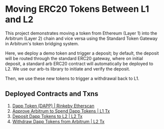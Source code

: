 # Moving ERC20 Tokens Between L1 and L2

This project demonstrates moving a token from Ethereum (Layer 1) into the Arbitrum (Layer 2) chain and vice versa using the Standard Token Gateway in Arbitrum's token bridging system.

Here, we deploy a demo token and trigger a deposit; by default, the deposit will be routed through the standard ERC20 gateway, where on initial deposit, a standard arb ERC20 contract will automatically be deployed to L2. We use our arb-ts library to initiate and verify the deposit.

Then, we use these new tokens to trigger a withdrawal back to L1.

## Deployed Contracts and Txns

1.  [Dapp Token (DAPP) | Rinkeby Etherscan](https://rinkeby.etherscan.io/token/0xcC901e58BFEf30c3634C00409B073213168b6942)
2.  [Approve Arbitrum to Spend Dapp Tokens | L1 Tx](https://rinkeby.etherscan.io/tx/0x9f9a4f37e1004ef6ae87a24f38777fa311ddd6dc50d88eba1e8ac96b364946ad)
3.  [Deposit Dapp Tokens to L2 | L2 Tx](https://rinkeby-explorer.arbitrum.io/tx/0x3d800597a31be1834326980508a2daa013db788932e852606db3555fe4e58d12)
4.  [Withdraw Dapp Tokens from Arbitrum | L2 Tx](https://rinkeby-explorer.arbitrum.io/tx/0x58be622ce7b513b00d20d7ffc0aadb0993e58617a6826ffc7dbc757aed6fd597)
